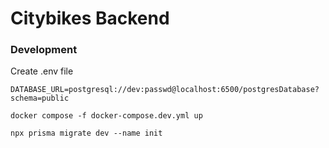 # Citybikes Backend

### Development

Create .env file

```
DATABASE_URL=postgresql://dev:passwd@localhost:6500/postgresDatabase?schema=public
```

```
docker compose -f docker-compose.dev.yml up
```

```
npx prisma migrate dev --name init
```
